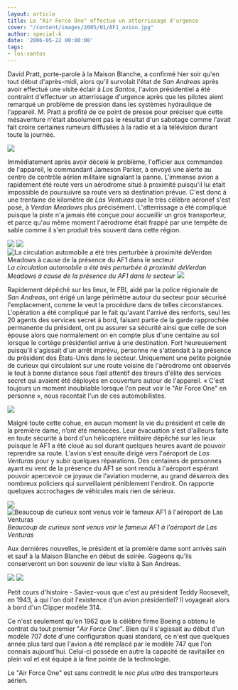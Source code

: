 ```yaml
---
layout: article
title: Le "Air Force One" effectue un atterrissage d'urgence
cover: "/content/images/2005/01/AF1_avion.jpg"
author: special-k
date: '2006-05-22 00:00:00'
tags:
- los-santos
---
```


David Pratt, porte-parole à la Maison Blanche, a confirmé hier soir qu'en tout début d'après-midi, alors qu'il survolait l'état de _San Andreas_ après avoir effectué une visite éclair à _Los Santos_, l'avion présidentiel a été contraint d'effectuer un atterrissage d'urgence après que les pilotes aient remarqué un problème de pression dans les systèmes hydraulique de l'appareil. M. Pratt a profité de ce point de presse pour préciser que cette mésaventure n'était absolument pas le résultat d'un sabotage comme l'avait fait croire certaines rumeurs diffusées à la radio et à la télévision durant toute la journée.

![](/content/images/2005/01/AF1_avion_desert.jpg)

Immédiatement après avoir décelé le problème, l'officier aux commandes de l'appareil, le commandant Jameson Parker, à envoyé une alerte au centre de contrôle aérien militaire signalant la panne. L'immense avion a rapidement été routé vers un aérodrome situé à proximité puisqu'il lui était impossible de poursuivre sa route vers sa destination prévue. C'est donc à une trentaine de kilomètre de _Las Venturas_ que le très célèbre aéronef s'est posé, à _Verdan Meadows_ plus précisément. L'atterrissage a été compliqué puisque la piste n'a jamais été conçue pour accueillir un gros transporteur, et parce qu'au même moment l'aérodrome était frappé par une tempête de sable comme il s'en produit très souvent dans cette région.

![](/content/images/2005/01/AF1_arrive_SAPD.jpg)
![](/content/images/2005/01/AF1_Barrage_routier.jpg)
![La circulation automobile a été très perturbée à proximité deVerdan Meadows à cause de la présence du AF1 dans le secteur](/content/images/2005/01/AF1_Barrage_routier_tard.jpg)
_La circulation automobile a été très perturbée à proximité deVerdan Meadows à cause de la présence du AF1 dans le secteur_[](/content/images/2005/01/AF1_surveillance_avion.jpg)
![](/content/images/2005/01/AF1_surveillance_avion_zoom.jpg)

Rapidement dépêché sur les lieux, le FBI, aidé par la police régionale de _San Andreas_, ont érigé un large périmètre autour du secteur pour sécurisé l'emplacement, comme le veut la procédure dans de telles circonstances. L'opération a été compliqué par le fait qu'avant l'arrivé des renforts, seul les 20 agents des services secret à bord, faisant partie de la garde rapprochée permanente du président, ont pu assurer sa sécurité ainsi que celle de son épouse alors que normalement on en compte plus d'une centaine au sol lorsque le cortège présidentiel arrive à une destination. Fort heureusement puisqu'il s'agissait d'un arrêt imprévu, personne ne s'attendait à la présence du président des États-Unis dans le secteur. Uniquement une petite poignée de curieux qui circulaient sur une route voisine de l'aérodrome ont observés le tout à bonne distance sous l’œil attentif des tireurs d'élite des services secret qui avaient été déployés en couverture autour de l'appareil. « C'est toujours un moment inoubliable lorsque l'on peut voir le "Air Force One" en personne », nous racontait l'un de ces automobilistes.

![](/content/images/2005/01/AF1_evacuation_president.jpg)

Malgré toute cette cohue, en aucun moment la vie du président et celle de la première dame, n’ont été menacées. Leur évacuation s'est d'ailleurs faite en toute sécurité à bord d'un hélicoptère militaire dépêché sur les lieux puisque le AF1 a été cloué au sol durant quelques heures avant de pouvoir reprendre sa route. L'avion s'est ensuite dirigé vers l'aéroport de _Las Venturas_ pour y subir quelques réparations. Des centaines de personnes ayant eu vent de la présence du AF1 se sont rendu à l'aéroport espérant pouvoir apercevoir ce joyaux de l'aviation moderne, au grand désarrois des nombreux policiers qui surveillaient péniblement l'endroit. On rapporte quelques accrochages de véhicules mais rien de sérieux.

![](/content/images/2005/01/AF1_arrive_Las_Ventura.jpg)
![Beaucoup de curieux sont venus voir le fameux AF1 à l'aéroport de Las Venturas](/content/images/2005/01/AF1_foule_aero_Las_Ventura.jpg)
_Beaucoup de curieux sont venus voir le fameux AF1 à l'aéroport de Las Venturas_

Aux dernières nouvelles, le président et la première dame sont arrivés sain et sauf à la Maison Blanche en début de soirée. Gageons qu'ils conserveront un bon souvenir de leur visite à San Andreas.

![](/content/images/2005/01/AF1_avion_LV_airport.jpg)
![](/content/images/2005/01/AF1_avion_side.jpg)

Petit cours d'histoire - Saviez-vous que c'est au président Teddy Roosevelt, en 1943, à qui l'on doit l'existence d'un avion présidentiel? Il voyageait alors à bord d'un Clipper modèle 314.

Ce n'est seulement qu'en 1962 que la célèbre firme Boeing a obtenu le contrat du tout premier "_Air Force One_". Bien qu'il s'agissait au début d'un modèle 707 doté d'une configuration quasi standard, ce n'est que quelques année plus tard que l'avion a été remplacé par le modèle 747 que l'on connais aujourd'hui. Celui-ci possède en autre la capacité de ravitailler en plein vol et est équipé à la fine pointe de la technologie.

Le "Air Force One" est sans contredit le _nec plus ultra_ des transporteurs aérien.